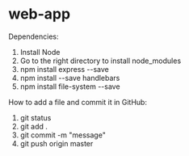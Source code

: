 # web-app

Dependencies:
1. Install Node
2. Go to the right directory to install node_modules
3. npm install express --save
4. npm install --save handlebars
5. npm install file-system --save

How to add a file and commit it in GitHub:
1. git status
2. git add .
3. git commit -m "message"
4. git push origin master
